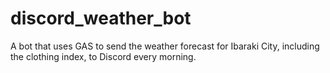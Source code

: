 # discord_weather_bot
A bot that uses GAS to send the weather forecast for Ibaraki City, including the clothing index, to Discord every morning.
